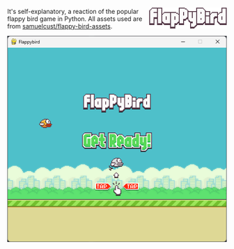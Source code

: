 <img
    align="right" alt="FlapPyBird" width="178px"
    src=".github/logo.png"
/>

It's self-explanatory, a reaction of the popular flappy bird game in Python. All assets used are from [samuelcust/flappy-bird-assets](https://github.com/samuelcust/flappy-bird-assets/).

<img
    alt="Preview"
    src=".github/preview.png"
/>
